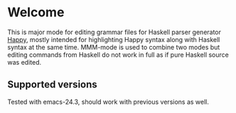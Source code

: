 # Welcome

This is major mode for editing grammar files for Haskell parser generator
[Happy](http://www.haskell.org/happy/), mostly intended for highlighting Happy
syntax along with Haskell syntax at the same time. MMM-mode is used to combine
two modes but editing commands from Haskell do not work in full as if pure Haskell
source was edited.

## Supported versions

Tested with emacs-24.3, should work with previous versions as well.

